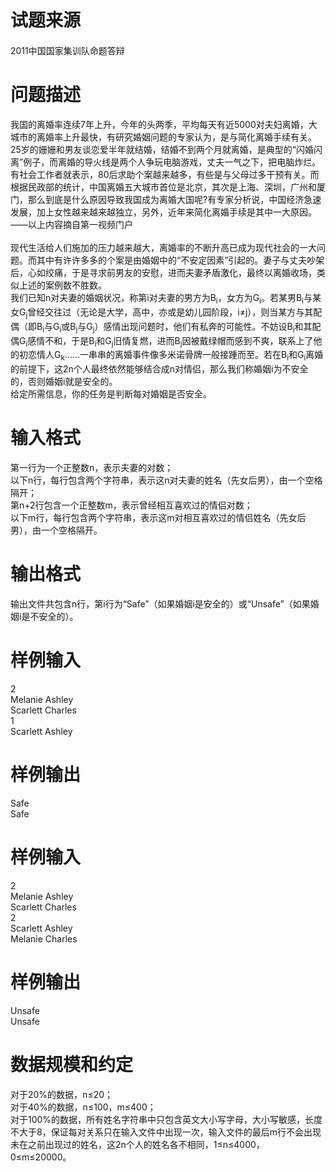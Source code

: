 
<div class="content">
<!--begin main-->
<!-- InstanceBeginEditable name="content" -->

# 试题来源


<div id="psrc" style="margin-top:20px;display:block;">
<div class="pdcont">
2011中国国家集训队命题答辩
</div>
</div>
<div id="pinputs" style="display:none;">
<div class="pdsec">
输入数据
</div>
<div class="pdcont">
<span class="notice"> 这是一道提交答案的试题，下面给出了该题的输入数据：</span> 
</div>
<div id="inputlist" class="pddata">
</div>
</div>
<div id="pcont1" style="margin-top:20px;display:block;">

# 问题描述


<div class="pdcont">
我国的离婚率连续7年上升，今年的头两季，平均每天有近5000对夫妇离婚，大城市的离婚率上升最快，有研究婚姻问题的专家认为，是与简化离婚手续有关。<br/>
25岁的姗姗和男友谈恋爱半年就结婚，结婚不到两个月就离婚，是典型的“闪婚闪离”例子，而离婚的导火线是两个人争玩电脑游戏，丈夫一气之下，把电脑炸烂。<br/>
有社会工作者就表示，80后求助个案越来越多，有些是与父母过多干预有关。而根据民政部的统计，中国离婚五大城市首位是北京，其次是上海、深圳，广州和厦门，那么到底是什么原因导致我国成为离婚大国呢?有专家分析说，中国经济急速发展，加上女性越来越来越独立，另外，近年来简化离婚手续是其中一大原因。<br/>
——以上内容摘自第一视频门户<br/>
<br/>
现代生活给人们施加的压力越来越大，离婚率的不断升高已成为现代社会的一大问题。而其中有许许多多的个案是由婚姻中的“不安定因素”引起的。妻子与丈夫吵架后，心如绞痛，于是寻求前男友的安慰，进而夫妻矛盾激化，最终以离婚收场，类似上述的案例数不胜数。<br/>
我们已知n对夫妻的婚姻状况，称第i对夫妻的男方为B<sub>i</sub>，女方为G<sub>i</sub>。若某男B<sub>i</sub>与某女G<sub>j</sub>曾经交往过（无论是大学，高中，亦或是幼儿园阶段，i≠j），则当某方与其配偶（即B<sub>i</sub>与G<sub>i</sub>或B<sub>j</sub>与G<sub>j</sub>）感情出现问题时，他们有私奔的可能性。不妨设B<sub>i</sub>和其配偶G<sub>i</sub>感情不和，于是B<sub>i</sub>和G<sub>j</sub>旧情复燃，进而B<sub>j</sub>因被戴绿帽而感到不爽，联系上了他的初恋情人G<sub>k</sub>……一串串的离婚事件像多米诺骨牌一般接踵而至。若在B<sub>i</sub>和G<sub>i</sub>离婚的前提下，这2n个人最终依然能够结合成n对情侣，那么我们称婚姻i为不安全的，否则婚姻i就是安全的。<br/>
给定所需信息，你的任务是判断每对婚姻是否安全。
</div>

# 输入格式


<div class="pdcont">
第一行为一个正整数n，表示夫妻的对数；<br/>
以下n行，每行包含两个字符串，表示这n对夫妻的姓名（先女后男），由一个空格隔开；<br/>
第n+2行包含一个正整数m，表示曾经相互喜欢过的情侣对数；<br/>
以下m行，每行包含两个字符串，表示这m对相互喜欢过的情侣姓名（先女后男），由一个空格隔开。
</div>

# 输出格式


<div class="pdcont">
输出文件共包含n行，第i行为“Safe”（如果婚姻i是安全的）或“Unsafe”（如果婚姻i是不安全的）。
</div>

# 样例输入


<div class="pddata">
2<br/>
Melanie Ashley<br/>
Scarlett Charles<br/>
1<br/>
Scarlett Ashley
</div>

# 样例输出


<div class="pddata">
Safe<br/>
Safe
</div>

# 样例输入


<div class="pddata">
2<br/>
Melanie Ashley<br/>
Scarlett Charles<br/>
2<br/>
Scarlett Ashley<br/>
Melanie Charles
</div>

# 样例输出


<div class="pddata">
Unsafe<br/>
Unsafe
</div>

# 数据规模和约定


<div class="pdcont">
对于20%的数据，n≤20；<br/>
对于40%的数据，n≤100，m≤400；<br/>
对于100%的数据，所有姓名字符串中只包含英文大小写字母，大小写敏感，长度不大于8，保证每对关系只在输入文件中出现一次，输入文件的最后m行不会出现未在之前出现过的姓名，这2n个人的姓名各不相同，1≤n≤4000，0≤m≤20000。
</div>
</div>
<div id="pcont2" style="margin-top:20px;display:none;">
<p class="NOI0">
<span style="font-family:黑体;">【问题描述】</span><span lang="EN-US"></span> 
</p>
<p class="NOI1">
<span style="font-family:宋体;">我国的离婚率连续</span><span lang="EN-US">7</span><span style="font-family:宋体;">年上升，今年的头两季，平均每天有近</span><span lang="EN-US">5000</span><span style="font-family:宋体;">对夫妇离婚，大城市的离婚率上升最快，有研究婚姻问题的专家认为，是与简化离婚手续有关。</span><span lang="EN-US"></span> 
</p>
<p class="NOI1">
<span lang="EN-US">25</span><span style="font-family:宋体;">岁的姗姗和男友谈恋爱半年就结婚，结婚不到两个月就离婚，是典型的“闪婚闪离”例子，而离婚的导火线是两个人争玩电脑游戏，丈夫一气之下，把电脑炸烂。</span><span lang="EN-US"></span> 
</p>
<p class="NOI1">
<span style="font-family:宋体;">有社会工作者就表示，</span><span lang="EN-US">80</span><span style="font-family:宋体;">后求助个案越来越多，有些是与父母过多干预有关。而根据民政部的统计，中国离婚五大城市首位是北京，其次是上海、深圳，广州和厦门，那么到底是什么原因导致我国成为离婚大国呢</span><span lang="EN-US">?</span><span style="font-family:宋体;">有专家分析说，中国经济急速发展，加上女性越来越来越独立，另外，近年来简化离婚手续是其中一大原因。</span><span lang="EN-US"></span> 
</p>
<p class="NOI1" style="text-align:right;" align="right">
<span style="font-family:宋体;">——以上内容摘自第一视频门户</span><span lang="EN-US"></span> 
</p>
<p class="NOI1" style="text-align:left;" align="left">
<span lang="EN-US"> </span> 
</p>
<p class="NOI1" style="text-align:left;" align="left">
<span style="font-family:宋体;">现代生活给人们施加的压力越来越大，离婚率的不断升高已成为现代社会的一大问题。而其中有许许多多的个案是由婚姻中的“不安定因素”引起的。妻子与丈夫吵架后，心如绞痛，于是寻求前男友的安慰，进而夫妻矛盾激化，最终以离婚收场，类似上述的案例数不胜数。</span><span lang="EN-US"></span> 
</p>
<p class="NOI1" style="text-align:left;" align="left">
<span style="font-family:宋体;">我们已知</span><span lang="EN-US">n</span><span style="font-family:宋体;">对夫妻的婚姻状况，称第</span><span lang="EN-US">i</span><span style="font-family:宋体;">对夫妻的男方为</span><span lang="EN-US">B<sub>i</sub></span><span style="font-family:宋体;">，女方为</span><span lang="EN-US">G<sub>i</sub></span><span style="font-family:宋体;">。若某男</span><span lang="EN-US">B<sub>i</sub></span><span style="font-family:宋体;">与某女</span><span lang="EN-US">G<sub>j</sub></span><span style="font-family:宋体;">曾经交往过（无论是大学，高中，亦或是幼儿园阶段，</span><span lang="EN-US">i</span><span style="font-family:宋体;">≠</span><span lang="EN-US">j</span><span style="font-family:宋体;">），则当某方与其配偶（即</span><span lang="EN-US">B<sub>i</sub></span><span style="font-family:宋体;">与</span><span lang="EN-US">G<sub>i</sub></span><span style="font-family:宋体;">或</span><span lang="EN-US">B<sub>j</sub></span><span style="font-family:宋体;">与</span><span lang="EN-US">G<sub>j</sub></span><span style="font-family:宋体;">）感情出现问题时，他们有私奔的可能性。不妨设</span><span lang="EN-US">B<sub>i</sub></span><span style="font-family:宋体;">和其配偶</span><span lang="EN-US">G<sub>i</sub></span><span style="font-family:宋体;">感情不和，于是</span><span lang="EN-US">B<sub>i</sub></span><span style="font-family:宋体;">和</span><span lang="EN-US">G<sub>j</sub></span><span style="font-family:宋体;">旧情复燃，进而</span><span lang="EN-US">B<sub>j</sub></span><span style="font-family:宋体;">因被戴绿帽而感到不爽，联系上了他的初恋情人</span><span lang="EN-US">G<sub>k</sub></span><span style="font-family:宋体;">……一串串的离婚事件像多米诺骨牌一般接踵而至。若在</span><span lang="EN-US">B<sub>i</sub></span><span style="font-family:宋体;">和</span><span lang="EN-US">G<sub>i</sub></span><span style="font-family:宋体;">离婚的前提下，这</span><span lang="EN-US">2n</span><span style="font-family:宋体;">个人最终依然能够结合成</span><span lang="EN-US">n</span><span style="font-family:宋体;">对情侣，那么我们称婚姻</span><span lang="EN-US">i</span><span style="font-family:宋体;">为不安全的，否则婚姻</span><span lang="EN-US">i</span><span style="font-family:宋体;">就是安全的。</span><span lang="EN-US"></span> 
</p>
<p class="NOI1" style="text-align:left;" align="left">
<span style="font-family:宋体;">给定所需信息，你的任务是判断每对婚姻是否安全。</span><span lang="EN-US"></span> 
</p>
<p class="NOI0">
<span style="font-family:黑体;">【输入格式】</span><span lang="EN-US"></span> 
</p>
<p class="NOI1">
<span style="font-family:宋体;">第一行为一个正整数</span><span lang="EN-US">n</span><span style="font-family:宋体;">，表示夫妻的对数；</span><span lang="EN-US"></span> 
</p>
<p class="NOI1">
<span style="font-family:宋体;">以下</span><span lang="EN-US">n</span><span style="font-family:宋体;">行，每行包含两个字符串，表示这</span><span lang="EN-US">n</span><span style="font-family:宋体;">对夫妻的姓名（先女后男），由一个空格隔开；</span><span lang="EN-US"></span> 
</p>
<p class="NOI1">
<span style="font-family:宋体;">第</span><span lang="EN-US">n+2</span><span style="font-family:宋体;">行包含一个正整数</span><span lang="EN-US">m</span><span style="font-family:宋体;">，表示曾经相互喜欢过的情侣对数；</span><span lang="EN-US"></span> 
</p>
<p class="NOI1">
<span style="font-family:宋体;">以下</span><span lang="EN-US">m</span><span style="font-family:宋体;">行，每行包含两个字符串，表示这</span><span lang="EN-US">m</span><span style="font-family:宋体;">对相互喜欢过的情侣姓名（先女后男），由一个空格隔开。</span><span lang="EN-US"></span> 
</p>
<p class="NOI0">
<span style="font-family:黑体;">【输出格式】</span><span lang="EN-US"></span> 
</p>
<p class="NOI1">
<span style="font-family:宋体;">输出文件共包含</span><span lang="EN-US">n</span><span style="font-family:宋体;">行，第</span><span lang="EN-US">i</span><span style="font-family:宋体;">行为“</span><span lang="EN-US">Safe</span><span style="font-family:宋体;">”（如果婚姻</span><span lang="EN-US">i</span><span style="font-family:宋体;">是安全的）或“</span><span lang="EN-US">Unsafe</span><span style="font-family:宋体;">”（如果婚姻</span><span lang="EN-US">i</span><span style="font-family:宋体;">是不安全的）。</span><span lang="EN-US"></span> 
</p>
<p class="NOI0">
<span style="font-family:黑体;">【样例输入</span><span lang="EN-US">1</span><span style="font-family:黑体;">】</span><span lang="EN-US"></span> 
</p>
<p class="NOI2">
<span lang="EN-US">2</span> 
</p>
<p class="NOI2">
<span lang="EN-US">Melanie Ashley</span> 
</p>
<p class="NOI2">
<span lang="EN-US">Scarlett Charles</span> 
</p>
<p class="NOI2">
<span lang="EN-US">1</span> 
</p>
<p class="NOI2">
<span lang="EN-US">Scarlett Ashley</span> 
</p>
<p class="NOI0">
<span style="font-family:黑体;">【样例输出</span><span lang="EN-US">1</span><span style="font-family:黑体;">】</span><span lang="EN-US"></span> 
</p>
<p class="NOI2">
<span lang="EN-US">Safe</span> 
</p>
<p class="NOI2">
<span lang="EN-US">Safe</span> 
</p>
<p class="NOI0">
<span style="font-family:黑体;">【样例输入</span><span lang="EN-US">2</span><span style="font-family:黑体;">】</span><span lang="EN-US"></span> 
</p>
<p class="NOI2">
<span lang="EN-US">2</span> 
</p>
<p class="NOI2">
<span lang="EN-US">Melanie Ashley</span> 
</p>
<p class="NOI2">
<span lang="EN-US">Scarlett Charles</span> 
</p>
<p class="NOI2">
<span lang="EN-US">2</span> 
</p>
<p class="NOI2">
<span lang="EN-US">Scarlett Ashley</span> 
</p>
<p class="NOI2">
<span lang="EN-US">Melanie Charles</span> 
</p>
<p class="NOI0">
<span style="font-family:黑体;">【样例输出</span><span lang="EN-US">2</span><span style="font-family:黑体;">】</span><span lang="EN-US"></span> 
</p>
<p class="NOI2">
<span lang="EN-US">Unsafe</span> 
</p>
<p class="NOI2">
<span lang="EN-US">Unsafe</span> 
</p>
<p class="NOI0">
<span style="font-family:黑体;">【数据规模和约定】</span><span lang="EN-US"></span> 
</p>
<p class="NOI1">
<span style="font-family:宋体;">对于</span><span lang="EN-US">20%</span><span style="font-family:宋体;">的数据，</span><span lang="EN-US">n</span><span style="font-family:宋体;">≤</span><span lang="EN-US">20</span><span style="font-family:宋体;">；</span><span lang="EN-US"></span> 
</p>
<p class="NOI1">
<span style="font-family:宋体;">对于</span><span lang="EN-US">40%</span><span style="font-family:宋体;">的数据，</span><span lang="EN-US">n</span><span style="font-family:宋体;">≤</span><span lang="EN-US">100</span><span style="font-family:宋体;">，</span><span lang="EN-US">m</span><span style="font-family:宋体;">≤</span><span lang="EN-US">400</span><span style="font-family:宋体;">；</span><span lang="EN-US"></span> 
</p>
<p class="NOI1">
<span style="font-family:宋体;">对于</span><span lang="EN-US">100%</span><span style="font-family:宋体;">的数据，所有姓名字符串中只包含英文大小写字母，大小写敏感，长度不大于</span><span lang="EN-US">8</span><span style="font-family:宋体;">，保证每对关系只在输入文件中出现一次，输入文件的最后</span><span lang="EN-US">m</span><span style="font-family:宋体;">行不会出现未在之前出现过的姓名，这</span><span lang="EN-US">2n</span><span style="font-family:宋体;">个人的姓名各不相同，</span><span lang="EN-US">1</span><span style="font-family:宋体;">≤</span><span lang="EN-US">n</span><span style="font-family:宋体;">≤</span><span lang="EN-US">4000</span><span style="font-family:宋体;">，</span><span lang="EN-US">0</span><span style="font-family:宋体;">≤</span><span lang="EN-US">m</span><span style="font-family:宋体;">≤</span><span lang="EN-US">20000</span><span style="font-family:宋体;">。</span><span lang="EN-US"></span> 
</p>
</div>
</div>
